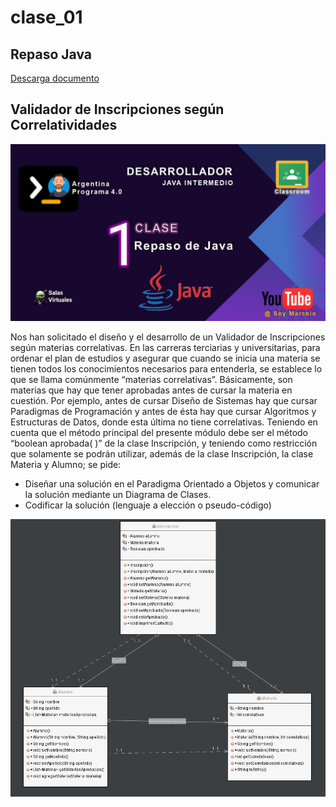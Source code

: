 # clase_01
## Repaso Java
[Descarga documento](./recursos/ACT-Clase%201%20-%20Repaso%20Java.pdf)

## Validador de Inscripciones según Correlatividades

![Caratula](./recursos/caratulas_java.jpg)

Nos han solicitado el diseño y el desarrollo de un Validador de Inscripciones según materias
correlativas.
En las carreras terciarias y universitarias, para ordenar el plan de estudios y asegurar que
cuando se inicia una materia se tienen todos los conocimientos necesarios para entenderla, se
establece lo que se llama comúnmente “materias correlativas”. Básicamente, son materias que
hay que tener aprobadas antes de cursar la materia en cuestión. Por ejemplo, antes de cursar
Diseño de Sistemas hay que cursar Paradigmas de Programación y antes de ésta hay que
cursar Algoritmos y Estructuras de Datos, donde esta última no tiene correlativas.
Teniendo en cuenta que el método principal del presente módulo debe ser el método
“boolean aprobada( )” de la clase Inscripción, y teniendo como restricción que solamente se
podrán utilizar, además de la clase Inscripción, la clase Materia y Alumno; se pide:
* Diseñar una solución en el Paradigma Orientado a Objetos y comunicar la solución
mediante un Diagrama de Clases.
* Codificar la solución (lenguaje a elección o pseudo-código)

![diagrama uml](./recursos/uml.JPG)

